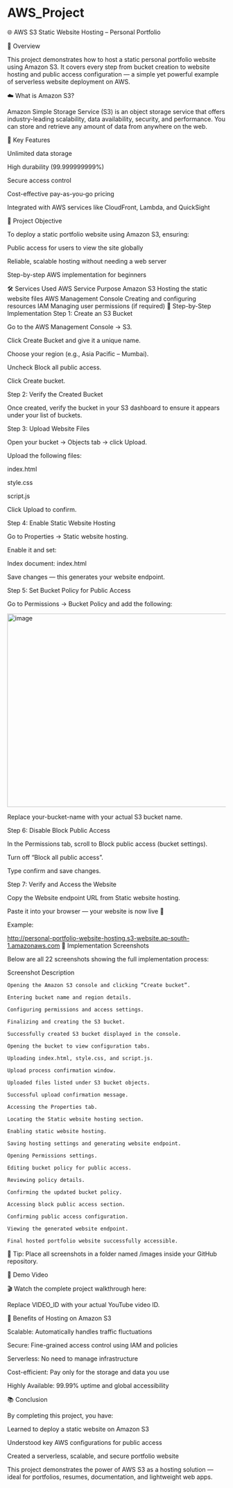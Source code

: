 # AWS_Project

🌐 AWS S3 Static Website Hosting – Personal Portfolio

🧭 Overview

This project demonstrates how to host a static personal portfolio website using Amazon S3.
It covers every step from bucket creation to website hosting and public access configuration — a simple yet powerful example of serverless website deployment on AWS.

☁️ What is Amazon S3?

Amazon Simple Storage Service (S3) is an object storage service that offers industry-leading scalability, data availability, security, and performance.
You can store and retrieve any amount of data from anywhere on the web.

🔹 Key Features

Unlimited data storage

High durability (99.999999999%)

Secure access control

Cost-effective pay-as-you-go pricing

Integrated with AWS services like CloudFront, Lambda, and QuickSight

🎯 Project Objective

To deploy a static portfolio website using Amazon S3, ensuring:

Public access for users to view the site globally

Reliable, scalable hosting without needing a web server

Step-by-step AWS implementation for beginners

🛠️ Services Used
AWS Service	Purpose
Amazon S3	Hosting the static website files
AWS Management Console	Creating and configuring resources
IAM	Managing user permissions (if required)
🧩 Step-by-Step Implementation
Step 1: Create an S3 Bucket

Go to the AWS Management Console → S3.

Click Create Bucket and give it a unique name.

Choose your region (e.g., Asia Pacific – Mumbai).

Uncheck Block all public access.

Click Create bucket.

Step 2: Verify the Created Bucket

Once created, verify the bucket in your S3 dashboard to ensure it appears under your list of buckets.

Step 3: Upload Website Files

Open your bucket → Objects tab → click Upload.

Upload the following files:

index.html

style.css

script.js

Click Upload to confirm.

Step 4: Enable Static Website Hosting

Go to Properties → Static website hosting.

Enable it and set:

Index document: index.html


Save changes — this generates your website endpoint.

Step 5: Set Bucket Policy for Public Access

Go to Permissions → Bucket Policy and add the following:

<img width="783" height="445" alt="image" src="https://github.com/user-attachments/assets/438435b5-67f9-40f2-bf98-dded1dc62dd5" />



Replace your-bucket-name with your actual S3 bucket name.

Step 6: Disable Block Public Access

In the Permissions tab, scroll to Block public access (bucket settings).

Turn off “Block all public access”.

Type confirm and save changes.

Step 7: Verify and Access the Website

Copy the Website endpoint URL from Static website hosting.

Paste it into your browser — your website is now live 🎉

Example:

http://personal-portfolio-website-hosting.s3-website.ap-south-1.amazonaws.com
📸 Implementation Screenshots

Below are all 22 screenshots showing the full implementation process:

Screenshot	Description

	Opening the Amazon S3 console and clicking “Create bucket”.

	Entering bucket name and region details.

	Configuring permissions and access settings.

	Finalizing and creating the S3 bucket.

	Successfully created S3 bucket displayed in the console.

	Opening the bucket to view configuration tabs.

	Uploading index.html, style.css, and script.js.

	Upload process confirmation window.

	Uploaded files listed under S3 bucket objects.

	Successful upload confirmation message.

	Accessing the Properties tab.

	Locating the Static website hosting section.

	Enabling static website hosting.

	Saving hosting settings and generating website endpoint.

	Opening Permissions settings.

	Editing bucket policy for public access.

	Reviewing policy details.

	Confirming the updated bucket policy.

	Accessing block public access section.

	Confirming public access configuration.

	Viewing the generated website endpoint.

	Final hosted portfolio website successfully accessible.

📁 Tip: Place all screenshots in a folder named /images inside your GitHub repository.

🎥 Demo Video

🎬 Watch the complete project walkthrough here:


Replace VIDEO_ID with your actual YouTube video ID.

🌟 Benefits of Hosting on Amazon S3

Scalable: Automatically handles traffic fluctuations

Secure: Fine-grained access control using IAM and policies

Serverless: No need to manage infrastructure

Cost-efficient: Pay only for the storage and data you use

Highly Available: 99.99% uptime and global accessibility

📚 Conclusion

By completing this project, you have:

Learned to deploy a static website on Amazon S3

Understood key AWS configurations for public access

Created a serverless, scalable, and secure portfolio website

This project demonstrates the power of AWS S3 as a hosting solution — ideal for portfolios, resumes, documentation, and lightweight web apps.
